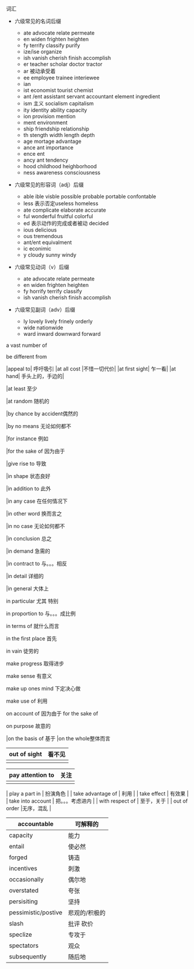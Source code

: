 词汇

- 六级常见的名词后缀

  - ate advocate relate permeate
  - en widen frighten heighten
  - fy terrify classify purify
  - ize/ise organize 
  - ish vanish cherish finish accomplish 
  - er teacher scholar doctor tractor
  - ar 被动承受着
  - ee employee trainee interiewee
  - ian 
  - ist economist tourist chemist
  - ant /ent assistant servant accountant element ingredient
  -  ism 主义 socialism capitalism
  - ity identity ability capacity
  - ion provision mention 
  - ment environment 
  - ship friendship relationship 
  - th stength width length depth
  - age mortage advantage 
  - ance ant importance
  - ence ent
  - ancy ant tendency
  - hood childhood heighborhood 
  - ness awareness consciousness
- 六级常见的形容词（adj）后缀

  - able ible visble possible probable portable confontable
  - less 表示否定useless homeless
  - ate complicate elaborate accurate
  - ful wonderful fruitful colorful 
  - ed 表示动作的完成或者被动 decided
  - ious delicious
  - ous tremendous 
  - ant/ent equivalment
  - ic econimic 
  - y cloudy sunny windy
- 六级常见动词（v）后缀

  - ate advocate relate permeate
  - en widen frighten heighten
  - fy horrify terrify classify 
  - ish vanish cherish finish accomplish
- 六级常见副词（adv）后缀
  - ly lovely lively frinely orderly
  - wide nationwide 
  - ward inward downward forward

a vast number of 

be different from

|appeal to| 呼吁吸引
|at all cost |不惜一切代价|
|at first sight| 乍一看|
|at hand| 手头上的，手边的|

|at least 至少

|at random 随机的

|by chance  by accident偶然的

|by no means  无论如何都不

|for instance 例如

|for the sake of 因为由于

|give rise to 导致

|in shape 状态良好

|in addition to 此外

|in any case 在任何情况下

|in other word 换而言之

|in no case 无论如何都不

|in conclusion 总之

|in demand 急需的

|in contract to 与。。。相反

|in detail 详细的

|in general 大体上

in particular 尤其 特别

in proportion to 与。。。成比例

in terms of 就什么而言

in the first place 首先

in vain 徒劳的

make progress 取得进步

make sense 有意义

make up ones mind 下定决心做

make use of 利用

on account of 因为由于 for the sake of

on purpose 故意的

|on the basis of 基于
|on the whole整体而言



| out of sight | 看不见 |
| ------------ | ------ |
|              |        |



| pay attention to | 关注 |
| ---------------- | ---- |
|                  |      |

| play a part in    | 扮演角色         |
| take advantage of | 利用             |
| take effect       | 有效果           |
| take into account | 把。。。考虑进内 |
| with respect of   | 至于，关于       |
| out of order   |无序，混乱                  |

| accountable         | 可解释的      |
| ------------------- | ------------- |
| capacity            | 能力          |
| entail              | 使必然        |
| forged              | 铸造          |
| incentives          | 刺激          |
| occasionally        | 偶尔地        |
| overstated          | 夸张          |
| persisiting         | 坚持          |
| pessimistic/postive | 悲观的/积极的 |
| slash               | 批评 砍价     |
| speclize            | 专攻于        |
| spectators          | 观众          |
| subsequently        | 随后地        |



